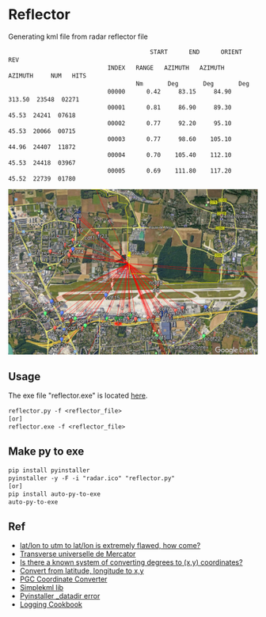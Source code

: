 # Reflector
Generating kml file from radar reflector file

                                            START      END      ORIENT     REV
                                INDEX   RANGE   AZIMUTH   AZIMUTH   AZIMUTH     NUM   HITS
                                        Nm       Deg       Deg       Deg
                                00000      0.42     83.15     84.90    313.50  23548  02271
                                00001      0.81     86.90     89.30     45.53  24241  07618
                                00002      0.77     92.20     95.10     45.53  20066  00715
                                00003      0.77     98.60    105.10     44.96  24407  11872
                                00004      0.70    105.40    112.10     45.53  24418  03967
                                00005      0.69    111.80    117.20     45.52  22739  01780

<p align="middle" ><img src="/images/reflector.png" alt="Reflector map" width="600"></p>


## Usage
The exe file "reflector.exe" is located [here](https://github.com/etigui/reflector/raw/rname/output/reflector.exe).

    reflector.py -f <reflector_file>
    [or]
    reflector.exe -f <reflector_file>

## Make py to exe

    pip install pyinstaller
    pyinstaller -y -F -i "radar.ico" "reflector.py"
    [or]
    pip install auto-py-to-exe
    auto-py-to-exe

## Ref

- [lat/lon to utm to lat/lon is extremely flawed, how come?](https://stackoverflow.com/questions/6778288/lat-lon-to-utm-to-lat-lon-is-extremely-flawed-how-come)
- [Transverse universelle de Mercator](https://fr.wikipedia.org/wiki/Transverse_universelle_de_Mercator)
- [Is there a known system of converting degrees to (x,y) coordinates?](https://forums.tigsource.com/index.php?topic=34039.0)
- [Convert from latitude, longitude to x,y](https://stackoverflow.com/questions/16266809/convert-from-latitude-longitude-to-x-y)
- [PGC Coordinate Converter](https://www.pgc.umn.edu/apps/convert/)
- [Simplekml lib](https://simplekml.readthedocs.io/en/latest/)
- [Pyinstaller _datadir error](https://stackoverflow.com/questions/55824830/i-get-error-no-module-named-pyproj-datadir-after-i-made-py-to-exe-with-py)
- [Logging Cookbook](https://docs.python.org/3/howto/logging-cookbook.html)